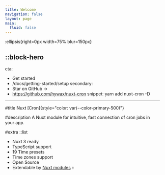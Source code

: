 ```yaml
---
title: Welcome
navigation: false
layout: page
main:
  fluid: false
---
```


:ellipsis{right=0px width=75% blur=150px}

::block-hero
---
cta:
- Get started
- /docs/getting-started/setup
secondary:
- Star on GitHub →
- https://github.com/hywax/nuxt-cron
snippet: yarn add nuxt-cron -D
---

#title
Nuxt [Cron]{style="color: var(--color-primary-500)"}

#description
A Nuxt module for intuitive, fast connection of cron jobs in your app.

#extra
  ::list
  - Nuxt 3 ready
  - TypeScript support
  - 19 Time presets
  - Time zones support
  - Open Source
  - Extendable by [Nuxt modules](https://nuxt.com/modules)
::
